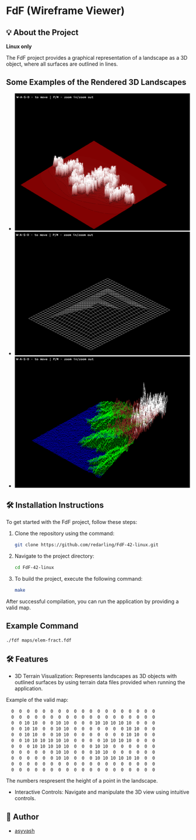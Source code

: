 # FdF (Wireframe Viewer)

## 💡 About the Project

**Linux only**

The FdF project provides a graphical representation of a landscape as a 3D object, where all surfaces are outlined in lines.

## Some Examples of the Rendered 3D Landscapes

- <img src="https://github.com/redarling/FdF-42-macOS/blob/main/img2.png" alt="Screenshot 1" width="500"/>
- <img src="https://github.com/redarling/FdF-42-macOS/blob/main/img1.png" alt="Screenshot 2" width="500"/>
- <img src="https://github.com/redarling/FdF-42-macOS/blob/main/img3.png" alt="Screenshot 3" width="500"/>

## 🛠️ Installation Instructions

To get started with the FdF project, follow these steps:

1. Clone the repository using the command:

    ```bash
    git clone https://github.com/redarling/FdF-42-linux.git
    ```

2. Navigate to the project directory:

    ```bash
    cd FdF-42-linux
    ```

3. To build the project, execute the following command:

    ```bash
    make
    ```

After successful compilation, you can run the application by providing a valid map.

## Example Command

```bash
./fdf maps/elem-fract.fdf
```

## 🛠️ Features

-   3D Terrain Visualization: Represents landscapes as 3D objects with outlined surfaces by using terrain data files provided when running the application.

Example of the valid map:

      0  0  0  0  0  0  0  0  0  0  0  0  0  0  0  0  0  0  0
      0  0  0  0  0  0  0  0  0  0  0  0  0  0  0  0  0  0  0
      0  0 10 10  0  0 10 10  0  0  0 10 10 10 10 10  0  0  0
      0  0 10 10  0  0 10 10  0  0  0  0  0  0  0 10 10  0  0
      0  0 10 10  0  0 10 10  0  0  0  0  0  0  0 10 10  0  0
      0  0 10 10 10 10 10 10  0  0  0  0 10 10 10 10  0  0  0
      0  0  0 10 10 10 10 10  0  0  0 10 10  0  0  0  0  0  0
      0  0  0  0  0  0 10 10  0  0  0 10 10  0  0  0  0  0  0
      0  0  0  0  0  0 10 10  0  0  0 10 10 10 10 10 10  0  0
      0  0  0  0  0  0  0  0  0  0  0  0  0  0  0  0  0  0  0
      0  0  0  0  0  0  0  0  0  0  0  0  0  0  0  0  0  0  0

The numbers respresent the height of a point in the landscape.

-   Interactive Controls: Navigate and manipulate the 3D view using intuitive controls.

## 📝 Author
- [asyvash](https://github.com/redarling)
